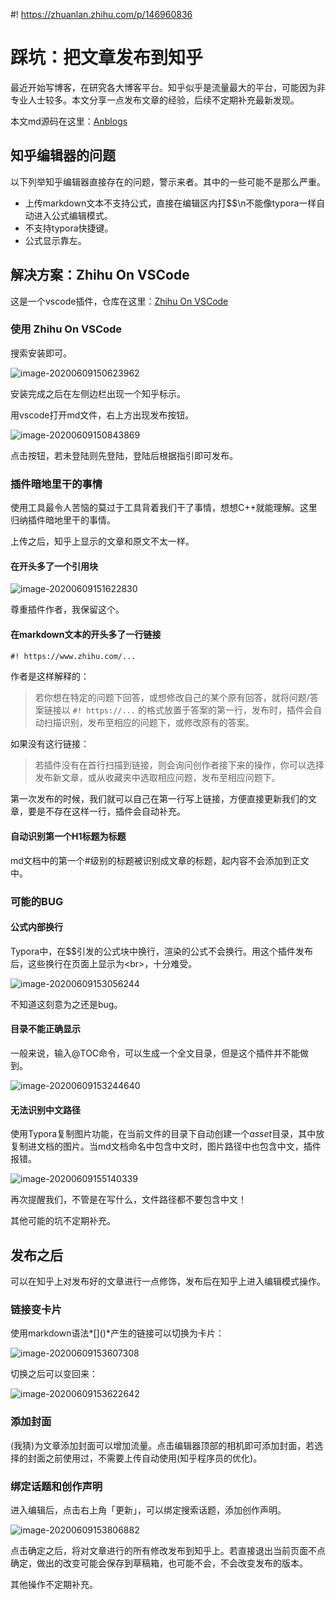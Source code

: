 #! https://zhuanlan.zhihu.com/p/146960836
# 踩坑：把文章发布到知乎

最近开始写博客，在研究各大博客平台。知乎似乎是流量最大的平台，可能因为非专业人士较多。本文分享一点发布文章的经验，后续不定期补充最新发现。

本文md源码在这里：[Anblogs](https://github.com/Anarion-zuo/AnBlogs/tree/master/技术杂七杂八/post-onto-zhihu.md)

##  知乎编辑器的问题

以下列举知乎编辑器直接存在的问题，警示来者。其中的一些可能不是那么严重。

- 上传markdown文本不支持公式，直接在编辑区内打\$\$\n不能像typora一样自动进入公式编辑模式。
- 不支持typora快捷键。
- 公式显示靠左。

## 解决方案：Zhihu On VSCode

这是一个vscode插件，仓库在这里：[Zhihu On VSCode](https://github.com/niudai/VSCode-Zhihu)

### 使用 Zhihu On VSCode

搜索安装即可。

![image-20200609150623962](asset/post-onto-zhihu/image-20200609150623962.png)

安装完成之后在左侧边栏出现一个知乎标示。

用vscode打开md文件，右上方出现发布按钮。

![image-20200609150843869](asset/post-onto-zhihu/image-20200609150843869.png)

点击按钮，若未登陆则先登陆，登陆后根据指引即可发布。

### 插件暗地里干的事情

使用工具最令人苦恼的莫过于工具背着我们干了事情，想想C++就能理解。这里归纳插件暗地里干的事情。

上传之后，知乎上显示的文章和原文不太一样。

#### 在开头多了一个引用块

![image-20200609151622830](asset/post-onto-zhihu/image-20200609151622830.png)

尊重插件作者，我保留这个。

#### 在markdown文本的开头多了一行链接

```markdown
#! https://www.zhihu.com/...
```

作者是这样解释的：

> 若你想在特定的问题下回答，或想修改自己的某个原有回答，就将问题/答案链接以 `#! https://...` 的格式放置于答案的第一行，发布时，插件会自动扫描识别，发布至相应的问题下，或修改原有的答案。

如果没有这行链接：

> 若插件没有在首行扫描到链接，则会询问创作者接下来的操作，你可以选择发布新文章，或从收藏夹中选取相应问题，发布至相应问题下。

第一次发布的时候，我们就可以自己在第一行写上链接，方便直接更新我们的文章，要是不存在这样一行，插件会自动补充。

#### 自动识别第一个H1标题为标题

md文档中的第一个#级别的标题被识别成文章的标题，起内容不会添加到正文中。

### 可能的BUG

#### 公式内部换行

Typora中，在\$\$引发的公式块中换行，渲染的公式不会换行。用这个插件发布后，这些换行在页面上显示为\<br\>，十分难受。

![image-20200609153056244](asset/post-onto-zhihu/image-20200609153056244.png)

不知道这刻意为之还是bug。

#### 目录不能正确显示

一般来说，输入@TOC命令，可以生成一个全文目录，但是这个插件并不能做到。

![image-20200609153244640](asset/post-onto-zhihu/image-20200609153244640.png)

#### 无法识别中文路径

使用Typora复制图片功能，在当前文件的目录下自动创建一个*asset*目录，其中放复制进文档的图片。当md文档命名中包含中文时，图片路径中也包含中文，插件报错。

![image-20200609155140339](asset/post-onto-zhihu/image-20200609155140339.png)

再次提醒我们，不管是在写什么，文件路径都不要包含中文！

其他可能的坑不定期补充。

## 发布之后

可以在知乎上对发布好的文章进行一点修饰，发布后在知乎上进入编辑模式操作。

### 链接变卡片

使用markdown语法*\[\]\(\)*产生的链接可以切换为卡片：

 ![image-20200609153607308](asset/post-onto-zhihu/image-20200609153607308.png)

切换之后可以变回来：

![image-20200609153622642](asset/post-onto-zhihu/image-20200609153622642.png)

### 添加封面

(我猜)为文章添加封面可以增加流量。点击编辑器顶部的相机即可添加封面，若选择的封面之前使用过，不需要上传自动使用(知乎程序员的优化)。

### 绑定话题和创作声明

进入编辑后，点击右上角「更新」，可以绑定搜索话题，添加创作声明。

![image-20200609153806882](asset/post-onto-zhihu/image-20200609153806882.png)

点击确定之后，将对文章进行的所有修改发布到知乎上。若直接退出当前页面不点确定，做出的改变可能会保存到草稿箱，也可能不会，不会改变发布的版本。

其他操作不定期补充。
